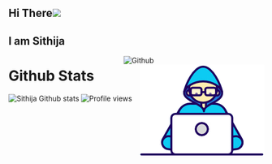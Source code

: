 ## Hi There<img src="https://raw.githubusercontent.com/MartinHeinz/MartinHeinz/master/wave.gif" width="50px">

## I am Sithija
<img width="55%" align="right" alt="Github" src="https://raw.githubusercontent.com/onimur/.github/master/.resources/git-header.svg" />
<img align="right" src="https://github.com/RazorKenway/RazorKenway/raw/main/Developer.gif" style="max-width:100%;">

#   **Github Stats**
![Sithija Github stats](https://github-readme-stats.vercel.app/api?username=Sithijadewmina&show_icons=true&theme=tokyonight)
![Profile views](https://gpvc.arturio.dev/Sithijadewmina)
